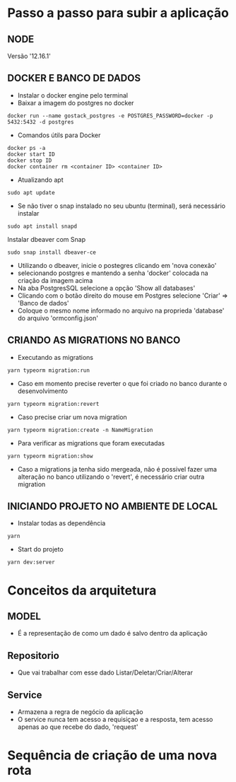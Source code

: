 # Passo a passo para subir a aplicação

## NODE
Versão '12.16.1'

## DOCKER E BANCO DE DADOS
- Instalar o docker engine pelo terminal
- Baixar a imagem do postgres no docker
```
docker run --name gostack_postgres -e POSTGRES_PASSWORD=docker -p 5432:5432 -d postgres
```

- Comandos útils para Docker
```
docker ps -a
docker start ID
docker stop ID
docker container rm <container ID> <container ID>
```

- Atualizando apt
```
sudo apt update
```

- Se não tiver o snap instalado no seu ubuntu (terminal), será necessário instalar
```
sudo apt install snapd
```

Instalar dbeaver com Snap
```
sudo snap install dbeaver-ce
```

- Utilizando o dbeaver, inicie o postegres clicando em 'nova conexão'
- selecionando postgres e mantendo a senha 'docker' colocada na criação da imagem acima
- Na aba PostgresSQL selecione a opção 'Show all databases'
- Clicando com o botão direito do mouse em Postgres selecione 'Criar' => 'Banco de dados'
- Coloque o mesmo nome informado no arquivo na proprieda 'database' do arquivo 'ormconfig.json'

## CRIANDO AS MIGRATIONS NO BANCO
- Executando as migrations
```
yarn typeorm migration:run
```

- Caso em momento precise reverter o que foi criado no banco durante o desenvolvimento
```
yarn typeorm migration:revert
```

- Caso precise criar um nova migration
```
yarn typeorm migration:create -n NameMigration
```

- Para verificar as migrations que foram executadas
```
yarn typeorm migration:show
```

- Caso a migrations ja tenha sido mergeada, não é possivel fazer uma alteração no banco utilizando o 'revert', é necessário criar outra migration


## INICIANDO PROJETO NO AMBIENTE DE LOCAL
- Instalar todas as dependência
```
yarn
```

- Start do projeto
```
yarn dev:server
```

# Conceitos da arquitetura

## MODEL
- É a representação de como um dado é salvo dentro da aplicação

## Repositorio
- Que vai trabalhar com esse dado Listar/Deletar/Criar/Alterar

## Service
- Armazena a regra de negócio da aplicação
- O service nunca tem acesso a requisiçao e a resposta, tem acesso apenas ao que recebe do dado, 'request'

# Sequência de criação de uma nova rota